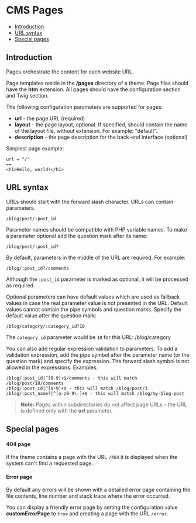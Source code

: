 # CMS Pages

- [Introduction](#introduction)
- [URL syntax](#url-syntax)
- [Special pages](#special-pages)



<a name="introduction"></a>
## Introduction

Pages orchestrate the content for each website URL.

Page templates reside in the **/pages** directory of a theme. Page files should have the **htm** extension. All pages should have the configuration section and Twig section. 

The following configuration parameters are supported for pages:

- **url** - the page URL (required)
- **layout** - the page layout, optional. If specified, should contain the name of the layout file, without extension. For example: "default".
- **description** - the page description for the back-end interface (optional)

Simplest page example:

    url = "/"
    ==
    <h1>Hello, world!</h1>



<a name="url-syntax"></a>
## URL syntax

URLs should start with the forward slash character. URLs can contain parameters. 

    /blog/post/:post_id

Parameter names should be compatible with PHP variable names. To make a parameter optional add the question mark after its name:

    /blog/post/:post_id?

By default, parameters in the middle of the URL are required. For example:

    /blog/:post_id?/comments

Although the `:post_id` parameter is marked as optional, it will be processed as required.

Optional parameters can have default values which are used as fallback values in case the real parameter value is not presented in the URL. Default values cannot contain the pipe symbols and question marks. Specify the default value after the question mark:

    /blog/category/:category_id?10

The `category_id` parameter would be `10` for this URL: /blog/category

You can also add regular expression validation to parameters. To add a validation expression, add the pipe symbol after the parameter name (or the question mark) and specify the expression. The forward slash symbol is not allowed in the expressions. Examples:

    /blog/:post_id|^[0-9]+$/comments - this will match /blog/post/10/comments
    /blog/:post_id|^[0-9]+$ - this will match /blog/post/3
    /blog/:post_name?|^[a-z0-9\-]+$ - this will match /blog/my-blog-post

> **Note:** Pages within subdirectories do not affect page URLs - the URL is defined only with the **url** parameter.



<a name="special-pages"></a>
## Special pages

#### 404 page

If the theme contains a page with the URL `/404` it is displayed when the system can't find a requested page.

#### Error page

By default any errors will be shown with a detailed error page containing the file contents, line number and stack trace where the error occurred.

You can display a friendly error page by setting the configuration value **customErrorPage** to `true` and creating a page with the URL `/error`.

